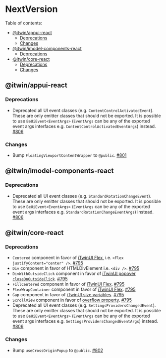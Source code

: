 # NextVersion <!-- omit from toc -->

Table of contents:

- [@itwin/appui-react](#itwinappui-react)
  - [Deprecations](#deprecations)
  - [Changes](#changes)
- [@itwin/imodel-components-react](#itwinimodel-components-react)
  - [Deprecations](#deprecations-1)
- [@itwin/core-react](#itwincore-react)
  - [Deprecations](#deprecations-2)
  - [Changes](#changes-1)

## @itwin/appui-react

### Deprecations

- Deprecated all UI event classes (e.g. `ContentControlActivatedEvent`). These are only emitter classes that should not be exported. It is possible to use `BeUiEvent<EventArgs>` (`EventArgs` can be any of the exported event args interfaces e.g. `ContentControlActivatedEventArgs`) instead. [#806](https://github.com/iTwin/appui/pull/806)

### Changes

- Bump `FloatingViewportContentWrapper` to `@public`. [#801](https://github.com/iTwin/appui/pull/801)

## @itwin/imodel-components-react

### Deprecations

- Deprecated all UI event classes (e.g. `StandardRotationChangeEvent`). These are only emitter classes that should not be exported. It is possible to use `BeUiEvent<EventArgs>` (`EventArgs` can be any of the exported event args interfaces e.g. `StandardRotationChangeEventArgs`) instead. [#806](https://github.com/iTwin/appui/pull/806)

## @itwin/core-react

### Deprecations

- `Centered` component in favor of [iTwinUI Flex](https://itwinui.bentley.com/docs/flex), i.e. `<Flex justifyContent="center" />`. [#795](https://github.com/iTwin/appui/pull/795)
- `Div` component in favor of HTMLDivElement i.e. `<div />`. [#795](https://github.com/iTwin/appui/pull/795)
- `DivWithOutsideClick` component in favor of [iTwinUI popover `closeOnOutsideClick`](https://itwinui.bentley.com/docs/popover). [#795](https://github.com/iTwin/appui/pull/795)
- `FillCentered` component in favor of [iTwinUI Flex](https://itwinui.bentley.com/docs/flex). [#795](https://github.com/iTwin/appui/pull/795)
- `FlexWrapContainer` component in favor of [iTwinUI Flex](https://itwinui.bentley.com/docs/flex). [#795](https://github.com/iTwin/appui/pull/795)
- `Gap` component in favor of [iTwinUI size variables](https://itwinui.bentley.com/docs/variables#size). [#795](https://github.com/iTwin/appui/pull/795)
- `ScrollView` component in favor of [overflow property](https://developer.mozilla.org/en-US/docs/Web/CSS/overflow). [#795](https://github.com/iTwin/appui/pull/795)
- Deprecated all UI event classes (e.g. `SettingsProvidersChangedEvent`). These are only emitter classes that should not be exported. It is possible to use `BeUiEvent<EventArgs>` (`EventArgs` can be any of the exported event args interfaces e.g. `SettingsProvidersChangedEventArgs`) instead. [#806](https://github.com/iTwin/appui/pull/806)

### Changes

- Bump `useCrossOriginPopup` to `@public`. [#802](https://github.com/iTwin/appui/pull/802)
